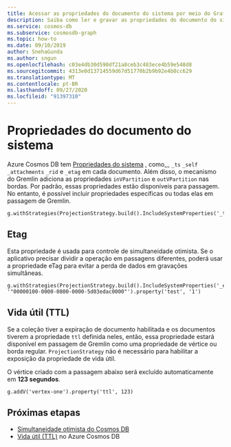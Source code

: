 ```yaml
---
title: Acessar as propriedades do documento do sistema por meio do Grafo do Azure Cosmos DB
description: Saiba como ler e gravar as propriedades do documento do sistema do Cosmos DB por meio da API do Gremlin
ms.service: cosmos-db
ms.subservice: cosmosdb-graph
ms.topic: how-to
ms.date: 09/10/2019
author: SnehaGunda
ms.author: sngun
ms.openlocfilehash: c03e4db30d590df21a8ceb3c483ece4b59e548d8
ms.sourcegitcommit: 4313e0d13714559d67d51770b2b9b92e4b0cc629
ms.translationtype: MT
ms.contentlocale: pt-BR
ms.lasthandoff: 09/27/2020
ms.locfileid: "91397310"
---
```

# <a name="system-document-properties"></a>Propriedades do documento do sistema

Azure Cosmos DB tem [Propriedades do sistema](/rest/api/cosmos-db/databases) , como,,, ```_ts``` ```_self``` ```_attachments``` ```_rid``` e ```_etag``` em cada documento. Além disso, o mecanismo do Gremlin adiciona as propriedades ```inVPartition``` e ```outVPartition``` nas bordas. Por padrão, essas propriedades estão disponíveis para passagem. No entanto, é possível incluir propriedades específicas ou todas elas em passagem de Gremlin.

```
g.withStrategies(ProjectionStrategy.build().IncludeSystemProperties('_ts').create())
```

## <a name="e-tag"></a>Etag

Esta propriedade é usada para controle de simultaneidade otimista. Se o aplicativo precisar dividir a operação em passagens diferentes, poderá usar a propriedade eTag para evitar a perda de dados em gravações simultâneas.

```
g.withStrategies(ProjectionStrategy.build().IncludeSystemProperties('_etag').create()).V('1').has('_etag', '"00000100-0000-0800-0000-5d03edac0000"').property('test', '1')
```

## <a name="time-to-live-ttl"></a>Vida útil (TTL)

Se a coleção tiver a expiração de documento habilitada e os documentos tiverem a propriedade ```ttl``` definida neles, então, essa propriedade estará disponível em passagem de Gremlin como uma propriedade de vértice ou borda regular. ```ProjectionStrategy``` não é necessário para habilitar a exposição da propriedade de vida útil.

O vértice criado com a passagem abaixo será excluído automaticamente em **123 segundos**.

```
g.addV('vertex-one').property('ttl', 123)
```

## <a name="next-steps"></a>Próximas etapas
* [Simultaneidade otimista do Cosmos DB](faq.md#how-does-the-sql-api-provide-concurrency)
* [Vida útil (TTL)](time-to-live.md) no Azure Cosmos DB
